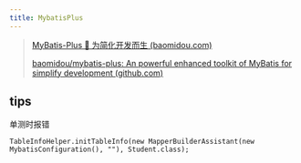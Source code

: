 ```yaml
---
title: MybatisPlus
---
```


> [MyBatis-Plus 🚀 为简化开发而生 (baomidou.com)](https://baomidou.com/)
>
> [baomidou/mybatis-plus: An powerful enhanced toolkit of MyBatis for simplify development (github.com)](https://github.com/baomidou/mybatis-plus)





## tips

单测时报错

```
TableInfoHelper.initTableInfo(new MapperBuilderAssistant(new MybatisConfiguration(), ""), Student.class);
```

